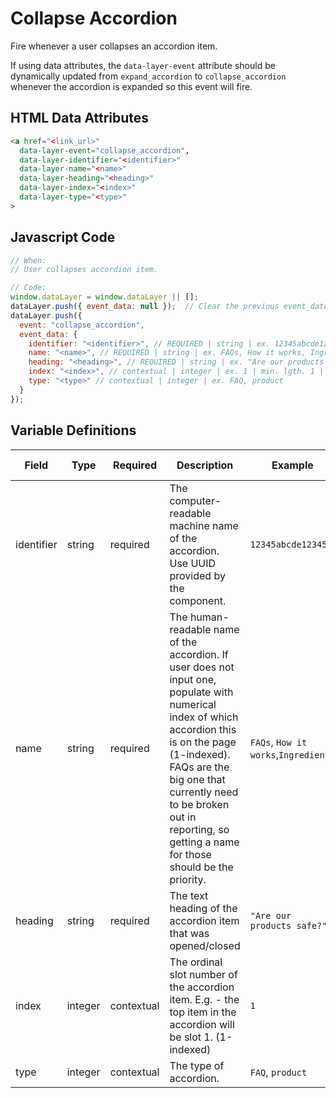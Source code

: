 # Collapse Accordion

Fire whenever a user collapses an accordion item.

If using data attributes, the `data-layer-event` attribute should be dynamically updated from `expand_accordion` to `collapse_accordion` whenever the accordion is expanded so this event will fire.

## HTML Data Attributes

```html
<a href="<link_url>"
  data-layer-event="collapse_accordion",
  data-layer-identifier="<identifier>"
  data-layer-name="<name>"
  data-layer-heading="<heading>"
  data-layer-index="<index>"
  data-layer-type="<type>"
>
```
## Javascript Code

```js
// When:
// User collapses accordion item.

// Code:
window.dataLayer = window.dataLayer || [];
dataLayer.push({ event_data: null });  // Clear the previous event_data object.
dataLayer.push({
  event: "collapse_accordion",
  event_data: {
    identifier: "<identifier>", // REQUIRED | string | ex. 12345abcde12345
    name: "<name>", // REQUIRED | string | ex. FAQs, How it works, Ingredients
    heading: "<heading>", // REQUIRED | string | ex. "Are our products safe?"	
    index: "<index>", // contextual | integer | ex. 1 | min. lgth. 1 | min. 1
    type: "<type>" // contextual | integer | ex. FAQ, product
  }
});
```

## Variable Definitions

|Field|Type|Required|Description|Example|Minimum Length|Maximum Length|Minimum|
| --- | --- | --- | --- | --- | --- | --- | --- |
|identifier|string|required|The computer-readable machine name of the accordion. Use UUID provided by the component.|`12345abcde12345`||`100`|
|name|string|required|The human-readable name of the accordion. If user does not input one, populate with numerical index of which accordion this is on the page (1-indexed). FAQs are the big one that currently need to be broken out in reporting, so getting a name for those should be the priority.|`FAQs`, `How it works`,`Ingredients`||`100`|
|heading|string|required|The text heading of the accordion item that was opened/closed|`"Are our products safe?"`||`100`|
|index|integer|contextual|The ordinal slot number of the accordion item. E.g. - the top item in the accordion will be slot 1. (1-indexed)|`1`|`1`|`100`|`1`|
|type|integer|contextual|The type of accordion.|`FAQ`, `product`|
